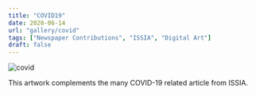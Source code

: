 ```yaml
---
title: "COVID19"
date: 2020-06-14
url: "gallery/covid"
tags: ["Newspaper Contributions", "ISSIA", "Digital Art"]
draft: false
---
```


![covid](/images/post/2020/ISSIA/covid.png)

This artwork complements the many COVID-19 related article from ISSIA.
